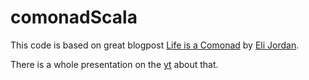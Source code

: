 # comonadScala

This code is based on great blogpost [Life is a Comonad](https://eli-jordan.github.io/) by [Eli Jordan](https://twitter.com/eliaskjordan).

There is a whole presentation on the [yt](https://www.youtube.com/watch?v=6eiS2QTQKPE&ab_channel=ComposeConference) about that.
